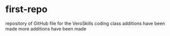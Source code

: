 # first-repo
repository of GitHub file for the VeroSkills coding class
additions have been made
more additions have been made